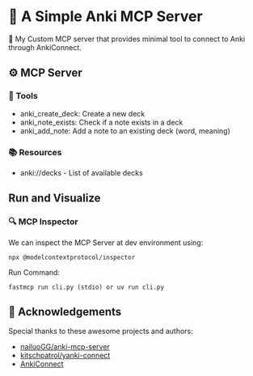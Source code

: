# 📝 A Simple Anki MCP Server 

🚀 My Custom MCP server that provides minimal tool to connect to Anki through AnkiConnect.

## ⚙️ MCP Server

### 🔧 Tools
- anki_create_deck: Create a new deck
- anki_note_exists: Check if a note exists in a deck
- anki_add_note: Add a note to an existing deck (word, meaning)

### 📚 Resources
- anki://decks - List of available decks

## Run and Visualize

### 🔍 MCP Inspector
We can inspect the MCP Server at dev environment using:
```
npx @modelcontextprotocol/inspector
```
Run Command:
```
fastmcp run cli.py (stdio) or uv run cli.py
```

## 🙏 Acknowledgements

Special thanks to these awesome projects and authors:
- [nailuoGG/anki-mcp-server](https://github.com/nailuoGG/anki-mcp-server)
- [kitschpatrol/yanki-connect](https://github.com/kitschpatrol/yanki-connect)
- [AnkiConnect](https://ankiweb.net/shared/info/2055492159)